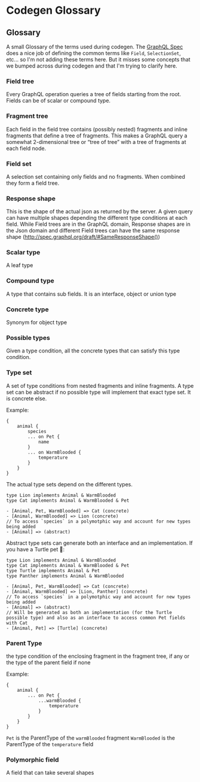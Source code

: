 # Codegen Glossary

## Glossary

A small Glossary of the terms used during codegen. The [GraphQL Spec](https://spec.graphql.org/draft/) does a nice job of defining the common terms like `Field`, `SelectionSet`, etc... so I'm not adding these terms here. But it misses some concepts that we bumped across during codegen and that I'm trying to clarify here.


### Field tree

Every GraphQL operation queries a tree of fields starting from the root. Fields can be of scalar or compound type.


### Fragment tree

Each field in the field tree contains (possibly nested) fragments and inline fragments that define a tree of fragments. This makes a GraphQL query a somewhat 2-dimensional tree or “tree of tree” with a tree of fragments at each field node.


### Field set

A selection set containing only fields and no fragments. When combined they form a field tree.


### Response shape

This is the shape of the actual json as returned by the server. A given query can have multiple shapes depending the different type conditions at each field. While Field trees are in the GraphQL domain, Response shapes are in the Json domain and different Field trees can have the same response shape (http://spec.graphql.org/draft/#SameResponseShape())


### Scalar type

A leaf type


### Compound type

A type that contains sub fields. It is an interface, object or union type


### Concrete type

Synonym for object type


### Possible types

Given a type condition, all the concrete types that can satisfy this type condition.


### Type set

A set of type conditions from nested fragments and inline fragments. A type set can be abstract if no possible type will implement that exact type set. It is concrete else.

Example:

```
{
    animal {
        species
        ... on Pet {
            name
        }
        ... on WarmBlooded {
            temperature
        }
    }
}
```

The actual type sets depend on the different types. 

```
type Lion implements Animal & WarmBlooded
type Cat implements Animal & WarmBlooded & Pet

- [Animal, Pet, WarmBlooded] => Cat (concrete)
- [Animal, WarmBlooded] => Lion (concrete)
// To access `species` in a polymotphic way and account for new types being added
- [Animal] => (abstract)
```

Abstract type sets can generate both an interface and an implementation. If you have a Turtle pet 🐢:

```
type Lion implements Animal & WarmBlooded
type Cat implements Animal & WarmBlooded & Pet
type Turtle implements Animal & Pet
type Panther implements Animal & WarmBlooded

- [Animal, Pet, WarmBlooded] => Cat (concrete)
- [Animal, WarmBlooded] => [Lion, Panther] (concrete)
// To access `species` in a polymotphic way and account for new types being added
- [Animal] => (abstract)
// Will be generated as both an implementation (for the Turtle possible type) and also as an interface to access common Pet fields with Cat
- [Animal, Pet] => [Turtle] (concrete)
```



### Parent Type

the type condition of the enclosing fragment in the fragment tree, if any or the type of the parent field if none

Example:

```
{
    animal {
        ... on Pet {
            ...warmBlooded {
                temperature
            }
        }
    }
}
```

`Pet` is the ParentType of the `warmBlooded` fragment
`WarmBlooded` is the ParentType of the `temperature` field



### Polymorphic field

A field that can take several shapes
